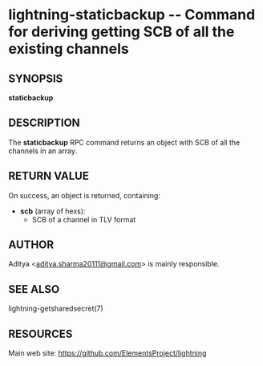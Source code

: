 lightning-staticbackup -- Command for deriving getting SCB of all the existing channels
======================================================================================

SYNOPSIS
--------

**staticbackup**

DESCRIPTION
-----------

The **staticbackup** RPC command returns an object with SCB of all the channels in an array.


RETURN VALUE
------------

[comment]: # (GENERATE-FROM-SCHEMA-START)
On success, an object is returned, containing:

- **scb** (array of hexs):
  - SCB of a channel in TLV format

[comment]: # (GENERATE-FROM-SCHEMA-END)


AUTHOR
------

Aditya <<aditya.sharma20111@gmail.com>> is mainly responsible.

SEE ALSO
--------

lightning-getsharedsecret(7)

RESOURCES
---------

Main web site: <https://github.com/ElementsProject/lightning>

[comment]: # ( SHA256STAMP:d76fa5580c067419d83f7103758907b8771f9c393a38ec053c3a36de03a76e9a)
